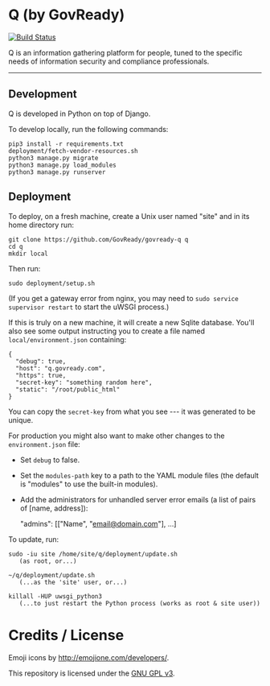 # Q (by GovReady)

[![Build Status](https://travis-ci.com/GovReady/govready-q.svg?token=tqxfXNLktb4qXp6NmyW7&branch=master)](https://travis-ci.com/GovReady/govready-q)


Q is an information gathering platform for people, tuned to the specific needs of information security and compliance professionals.

---

## Development

Q is developed in Python on top of Django.

To develop locally, run the following commands:

	pip3 install -r requirements.txt
	deployment/fetch-vendor-resources.sh
	python3 manage.py migrate
	python3 manage.py load_modules
	python3 manage.py runserver

## Deployment

To deploy, on a fresh machine, create a Unix user named "site" and in its home directory run:

	git clone https://github.com/GovReady/govready-q q
	cd q
	mkdir local

Then run:

	sudo deployment/setup.sh

(If you get a gateway error from nginx, you may need to `sudo service supervisor restart` to start the uWSGI process.)

If this is truly on a new machine, it will create a new Sqlite database. You'll also see some output instructing you to create a file named `local/environment.json` containing:

	{
	  "debug": true,
	  "host": "q.govready.com",
	  "https": true,
	  "secret-key": "something random here",
	  "static": "/root/public_html"
	}

You can copy the `secret-key` from what you see --- it was generated to be unique.

For production you might also want to make other changes to the `environment.json` file:

* Set `debug` to false.
* Set the `modules-path` key to a path to the YAML module files (the default is "modules" to use the built-in modules). 
* Add the administrators for unhandled server error emails (a list of pairs of [name, address]):

	"admins": [["Name", "email@domain.com"], ...]

To update, run:

	sudo -iu site /home/site/q/deployment/update.sh
	   (as root, or...)

	~/q/deployment/update.sh
	   (...as the 'site' user, or...)

	killall -HUP uwsgi_python3
	   (...to just restart the Python process (works as root & site user))

# Credits / License

Emoji icons by http://emojione.com/developers/.

This repository is licensed under the [GNU GPL v3](LICENSE.md).
